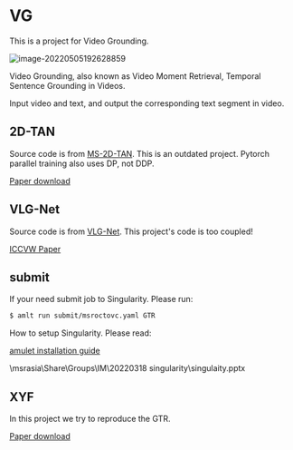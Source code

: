# VG
This is a project for Video Grounding. 

![image-20220505192628859](https://xyf-image.oss-cn-beijing.aliyuncs.com/img/202205051926955.png)

Video Grounding, also known as Video Moment Retrieval, Temporal Sentence Grounding in Videos. 

Input video and text, and output the corresponding text segment in video.


## 2D-TAN

Source code is from [MS-2D-TAN](https://github.com/microsoft/2D-TAN/tree/ms-2d-tan). This is an outdated project. Pytorch parallel training also uses DP, not DDP.

[Paper download](https://scholar.google.co.uk/scholar?hl=en&as_sdt=0%2C5&q=Multi-Scale+2D+Temporal+Adjacency+Networks+for+Moment+Localization+with+Natural+Language&btnG=)

## VLG-Net

Source code is from [VLG-Net](https://github.com/Soldelli/VLG-Net). This project's code is too coupled!

[ICCVW Paper](https://openaccess.thecvf.com/content/ICCV2021W/CVEU/papers/Soldan_VLG-Net_Video-Language_Graph_Matching_Network_for_Video_Grounding_ICCVW_2021_paper.pdf)

## submit

If your need submit job to Singularity. Please run:

```sh
$ amlt run submit/msroctovc.yaml GTR
```

How to setup Singularity. Please read:

[amulet installation guide](https://phillytools.azurewebsites.net/v9.3.2/setup.html)

\\msrasia\Share\Groups\IM\20220318 singularity\singulaity.pptx

## XYF

In this project we try to reproduce the GTR.

[Paper download](https://scholar.google.co.uk/scholar?hl=en&as_sdt=0%2C5&q=On+Pursuit+of+Designing+Multi-modal+Transformer+for+Video+Grounding&btnG=)



